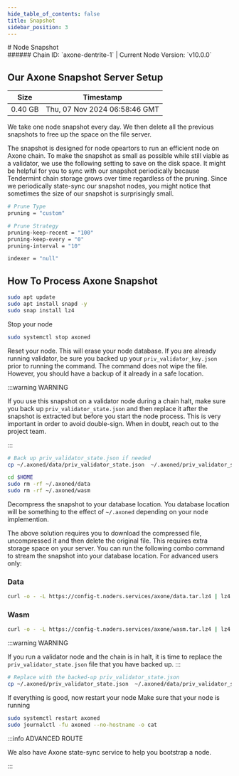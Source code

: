 ```yaml
---
hide_table_of_contents: false
title: Snapshot
sidebar_position: 3
---
```


<div class="h1-with-icon icon-axone">
# Node Snapshot
</div>
###### Chain ID: `axone-dentrite-1` | Current Node Version: `v10.0.0`

## Our Axone Snapshot Server Setup

| Size   | Timestamp    |
|--------|--------------|
| 0.40 GB | Thu, 07 Nov 2024 06:58:46 GMT  |


We take one node snapshot every day. We then delete all the previous snapshots to free up the space on the file server.

The snapshot is designed for node opeartors to run an efficient node on Axone chain. To make the snapshot as small as possible while still viable as a validator, we use the following setting to save on the disk space. It might be helpful for you to sync with our snapshot periodically because Tendermint chain storage grows over time regardless of the pruning. Since we periodically state-sync our snapshot nodes, you might notice that sometimes the size of our snapshot is surprisingly small.

```bash title="app.toml"
# Prune Type
pruning = "custom"

# Prune Strategy
pruning-keep-recent = "100"
pruning-keep-every = "0"
pruning-interval = "10"
```

```bash title="config.toml"
indexer = "null"
```

## How To Process Axone Snapshot
```bash
sudo apt update
sudo apt install snapd -y
sudo snap install lz4
```

Stop your node
```bash
sudo systemctl stop axoned
```
Reset your node. This will erase your node database. If you are already running validator, be sure you backed up your `priv_validator_key.json` prior to running the command. The command does not wipe the file. However, you should have a backup of it already in a safe location.

:::warning WARNING

If you use this snapshot on a validator node during a chain halt, make sure you back up `priv_validator_state.json` and then replace it after the snapshot is extracted but before you start the node process. This is very important in order to avoid double-sign. When in doubt, reach out to the project team.

:::

```bash
# Back up priv_validator_state.json if needed
cp ~/.axoned/data/priv_validator_state.json  ~/.axoned/priv_validator_state.json

cd $HOME
sudo rm -rf ~/.axoned/data
sudo rm -rf ~/.axoned/wasm
```

Decompress the snapshot to your database location. You database location will be something to the effect of `~/.axoned` depending on your node implemention.

The above solution requires you to download the compressed file, uncompressed it and then delete the original file. This requires extra storage space on your server. You can run the following combo command to stream the snapshot into your database location. For advanced users only:
### Data
```bash
curl -o - -L https://config-t.noders.services/axone/data.tar.lz4 | lz4 -d | tar -x -C ~/.axoned
```
### Wasm
```bash
curl -o - -L https://config-t.noders.services/axone/wasm.tar.lz4 | lz4 -d | tar -x -C ~/.axoned
```

:::warning WARNING

If you run a validator node and the chain is in halt, it is time to replace the `priv_validator_state.json` file that you have backed up.
:::

```bash
# Replace with the backed-up priv_validator_state.json
cp ~/.axoned/priv_validator_state.json  ~/.axoned/data/priv_validator_state.json
```

If everything is good, now restart your node
Make sure that your node is running

```bash
sudo systemctl restart axoned
sudo journalctl -fu axoned --no-hostname -o cat
```

:::info ADVANCED ROUTE

We also have Axone state-sync service to help you bootstrap a node.

:::